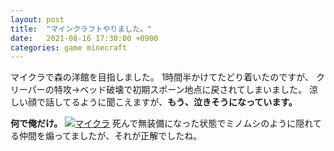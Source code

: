 ```yaml
---
layout: post
title:  "マインクラフトやりました。"
date:   2021-08-16 17:30:00 +0900
categories: game minecraft
---
```

マイクラで森の洋館を目指しました。
1時間半かけてたどり着いたのですが、
クリーパーの特攻→ベッド破壊で初期スポーン地点に戻されてしまいました。
涼しい顔で話してるように聞こえますが、**もう、泣きそうになっています。**

**何で俺だけ。**
[![マイクラ](https://img.youtube.com/vi/KWP2OTO0Ogk/0.jpg)](https://www.youtube.com/watch?v=KWP2OTO0Ogk&t=7806s)
死んで無装備になった状態でミノムシのように隠れてる仲間を煽ってましたが、それが正解でしたね。